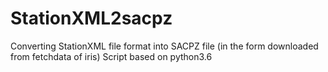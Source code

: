 # StationXML2sacpz
Converting StationXML file format into SACPZ file (in the form downloaded from fetchdata of iris)
Script based on python3.6
